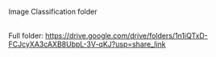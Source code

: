 Image Classification folder

<br>Full folder:
https://drive.google.com/drive/folders/1n1iQTxD-FCJcyXA3cAXB8UbpL-3V-qKJ?usp=share_link
